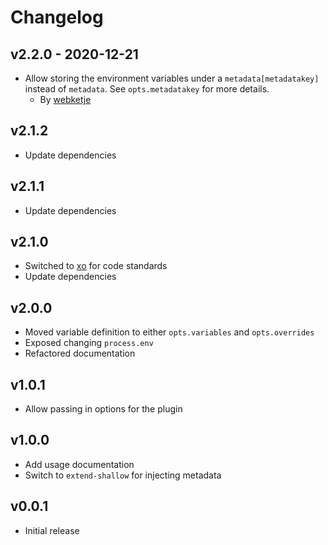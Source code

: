 # Changelog

## v2.2.0 - 2020-12-21

- Allow storing the environment variables under a `metadata[metadatakey]` instead of `metadata`. See `opts.metadatakey` for more details.
  - By [webketje](https://github.com/webketje)

## v2.1.2

- Update dependencies

## v2.1.1

- Update dependencies

## v2.1.0

- Switched to [xo](https://www.npmjs.com/package/xo) for code standards
- Update dependencies

## v2.0.0

- Moved variable definition to either `opts.variables` and `opts.overrides`
- Exposed changing `process.env`
- Refactored documentation

## v1.0.1

- Allow passing in options for the plugin

## v1.0.0

- Add usage documentation
- Switch to `extend-shallow` for injecting metadata

## v0.0.1

- Initial release
